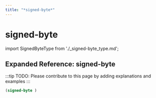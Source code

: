 ```yaml
---
title: "*signed-byte*"
---
```


# signed-byte

import SignedByteType from './_signed-byte_type.md';

<SignedByteType />

## Expanded Reference: signed-byte

:::tip
TODO: Please contribute to this page by adding explanations and examples
:::

```lisp
(signed-byte )
```
